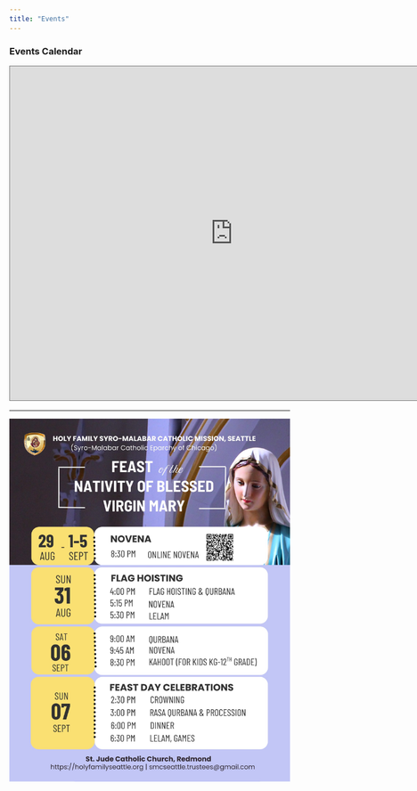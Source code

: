 ```yaml
---
title: "Events"
---
```


<style>
.center {
  display: flex;
  justify-content: center;
  align-items: top;
}
</style>

<div>
    <h3>Events Calendar</h3>
    <div class="container-iframe">
        <iframe class="responsive-iframe" src="https://calendar.google.com/calendar/embed?height=600&wkst=1&ctz=America%2FLos_Angeles&showPrint=0&src=c21jc2VhdHRsZS50cnVzdGVlc0BnbWFpbC5jb20&src=NmVlNjY4ZTkzMzNmYTAxOTI2MGQ3MzlmODQ1YzY0ZWI0YjkwMTZkY2M4ZmE5ZjdiMGJhYWNhZTdiZDQ1ODYzMEBncm91cC5jYWxlbmRhci5nb29nbGUuY29t&src=Y181OGFkM2FiNzMxM2U4OTRkZWYxMDFjNmE2MjNhZDBjYTE2N2QxMmU5NmVlZTUxYzdjMmVlY2VjNDU4NjcyMzc5QGdyb3VwLmNhbGVuZGFyLmdvb2dsZS5jb20&color=%237CB342&color=%23AD1457&color=%23009688" style="border:solid 1px #777" width="800" height="600" frameborder="0" scrolling="no"></iframe>
    </div>
</div>

---


<div class = "center">
<img src="/img/Perunnal-2025-schedule.jpeg" width="100%">
</div>
